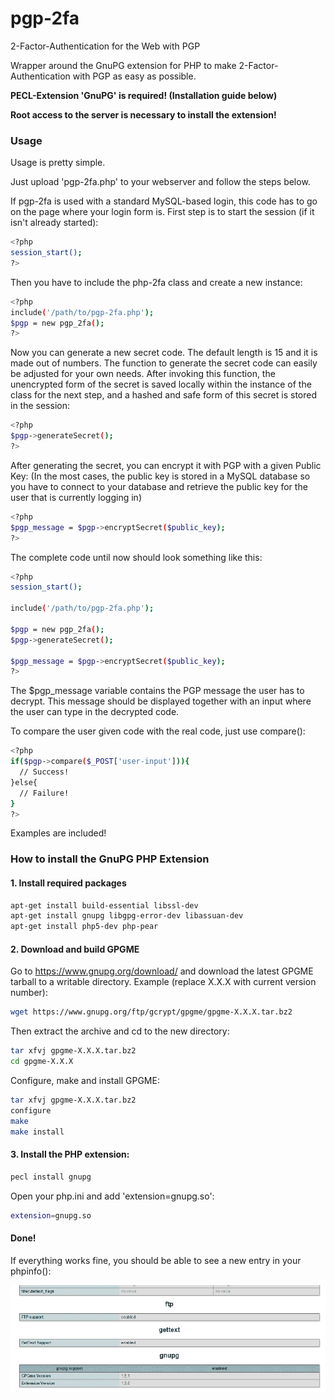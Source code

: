 # pgp-2fa
2-Factor-Authentication for the Web with PGP

Wrapper around the GnuPG extension for PHP to make 2-Factor-Authentication with PGP as easy as possible.

<b>PECL-Extension 'GnuPG' is required! (Installation guide below)</b>

<b>Root access to the server is necessary to install the extension!</b>

### Usage

Usage is pretty simple.

Just upload 'pgp-2fa.php' to your webserver and follow the steps below.

If pgp-2fa is used with a standard MySQL-based login, this code has to go on the page where your login form is.
First step is to start the session (if it isn't already started):
```bash
<?php
session_start();
?>
```
Then you have to include the php-2fa class and create a new instance:
```bash
<?php
include('/path/to/pgp-2fa.php');
$pgp = new pgp_2fa();
?>
```
Now you can generate a new secret code. The default length is 15 and it is made out of numbers.
The function to generate the secret code can easily be adjusted for your own needs.
After invoking this function, the unencrypted form of the secret is saved locally within the instance of the class for the next step, and a hashed and safe form of this secret is stored in the session:
```bash
<?php
$pgp->generateSecret();
?>
```
After generating the secret, you can encrypt it with PGP with a given Public Key:
(In the most cases, the public key is stored in a MySQL database so you have to connect to your database and retrieve the public key for the user that is currently logging in)
```bash
<?php
$pgp_message = $pgp->encryptSecret($public_key);
?>
```
The complete code until now should look something like this:
```bash
<?php
session_start();

include('/path/to/pgp-2fa.php');

$pgp = new pgp_2fa();
$pgp->generateSecret();

$pgp_message = $pgp->encryptSecret($public_key);
?>
```
The $pgp_message variable contains the PGP message the user has to decrypt.
This message should be displayed together with an input where the user can type in the decrypted code.

To compare the user given code with the real code, just use compare():
```bash
<?php
if($pgp->compare($_POST['user-input'])){
  // Success!
}else{
  // Failure!
}
?>
```

Examples are included!

### How to install the GnuPG PHP Extension
#### 1. Install required packages
```bash
apt-get install build-essential libssl-dev
apt-get install gnupg libgpg-error-dev libassuan-dev
apt-get install php5-dev php-pear
```
#### 2. Download and build GPGME
Go to https://www.gnupg.org/download/ and download the latest GPGME tarball to a writable directory.
Example (replace X.X.X with current version number):
```bash
wget https://www.gnupg.org/ftp/gcrypt/gpgme/gpgme-X.X.X.tar.bz2
```
Then extract the archive and cd to the new directory:
```bash
tar xfvj gpgme-X.X.X.tar.bz2
cd gpgme-X.X.X
```
Configure, make and install GPGME:
```bash
tar xfvj gpgme-X.X.X.tar.bz2
configure
make
make install
```
#### 3. Install the PHP extension:
```bash
pecl install gnupg
```
Open your php.ini and add 'extension=gnupg.so':
```bash
extension=gnupg.so
```
#### Done!

If everything works fine, you should be able to see a new entry in your phpinfo():

![PHPInfo](docs/img/phpinfo.png "PHP Info")
